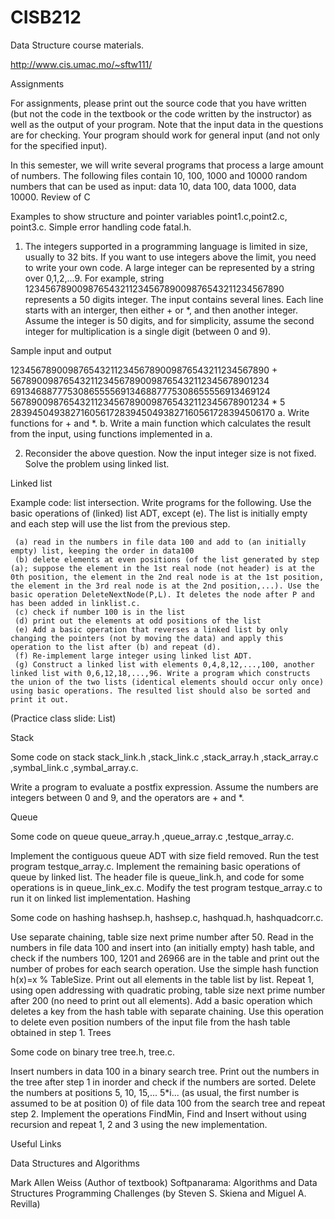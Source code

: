 CISB212
=======

Data Structure course materials.

http://www.cis.umac.mo/~sftw111/

Assignments

For assignments, please print out the source code that you have written (but not the code in the textbook or the code written by the instructor) as well as the output of your program.
Note that the input data in the questions are for checking. Your program should work for general input (and not only for the specified input).

In this semester, we will write several programs that process a large amount of numbers. The following files contain 10, 100, 1000 and 10000 random numbers that can be used as input: data 10, data 100, data 1000, data 10000.
Review of C

Examples to show structure and pointer variables point1.c,point2.c, point3.c. 
Simple error handling code fatal.h. 

1. The integers supported in a programming language is limited in size, usually to 32 bits. If you want to use integers above the limit, you need to write your own code. A large integer can be represented by a string over 0,1,2,...9. For example, string 12345678900987654321123456789009876543211234567890 represents a 50 digits integer. The input contains several lines. Each line starts with an interger, then either + or *, and then another integer. Assume the integer is 50 digits, and for simplicity, assume the second integer for multiplication is a single digit (between 0 and 9).

Sample input and output

12345678900987654321123456789009876543211234567890 + 56789009876543211234567890098765432112345678901234
69134688777530865555691346887775308655556913469124 
56789009876543211234567890098765432112345678901234 * 5
283945049382716056172839450493827160561728394506170
a. Write functions for + and *.
b. Write a main function which calculates the result from the input, using functions implemented in a.

2. Reconsider the above question. Now the input integer size is not fixed. Solve the problem using linked list.

Linked list

Example code: list intersection.
Write programs for the following. Use the basic operations of (linked) list ADT, except (e). The list is initially empty and each step will use the list from the previous step.

     (a) read in the numbers in file data 100 and add to (an initially empty) list, keeping the order in data100
     (b) delete elements at even positions (of the list generated by step (a); suppose the element in the 1st real node (not header) is at the 0th position, the element in the 2nd real node is at the 1st position, the element in the 3rd real node is at the 2nd position,...). Use the basic operation DeleteNextNode(P,L). It deletes the node after P and has been added in linklist.c. 
     (c) check if number 100 is in the list 
     (d) print out the elements at odd positions of the list 
     (e) Add a basic operation that reverses a linked list by only changing the pointers (not by moving the data) and apply this operation to the list after (b) and repeat (d). 
     (f) Re-implement large integer using linked list ADT. 
     (g) Construct a linked list with elements 0,4,8,12,...,100, another linked list with 0,6,12,18,...,96. Write a program which constructs the union of the two lists (identical elements should occur only once) using basic operations. The resulted list should also be sorted and print it out.

(Practice class slide: List)

Stack


Some code on stack stack_link.h ,stack_link.c ,stack_array.h ,stack_array.c ,symbal_link.c ,symbal_array.c.

Write a program to evaluate a postfix expression. Assume the numbers are integers between 0 and 9, and the operators are + and *.

Queue


Some code on queue queue_array.h ,queue_array.c ,testque_array.c.

Implement the contiguous queue ADT with size field removed. Run the test program testque_array.c. 
Implement the remaining basic operations of queue by linked list. The header file is queue_link.h, and code for some operations is in queue_link_ex.c. Modify the test program testque_array.c to run it on linked list implementation. 
Hashing


Some code on hashing hashsep.h, hashsep.c, hashquad.h, hashquadcorr.c.

Use separate chaining, table size next prime number after 50. Read in the numbers in file data 100 and insert into (an initially empty) hash table, and check if the numbers 100, 1201 and 26966 are in the table and print out the number of probes for each search operation. Use the simple hash function h(x)=x % TableSize. Print out all elements in the table list by list.
Repeat 1, using open addressing with quadratic probing, table size next prime number after 200 (no need to print out all elements).
Add a basic operation which deletes a key from the hash table with separate chaining. Use this operation to delete even position numbers of the input file from the hash table obtained in step 1.
Trees


Some code on binary tree tree.h, tree.c.

Insert numbers in data 100 in a binary search tree.
Print out the numbers in the tree after step 1 in inorder and check if the numbers are sorted.
Delete the numbers at positions 5, 10, 15,... 5*i... (as usual, the first number is assumed to be at position 0) of file data 100 from the search tree and repeat step 2.
Implement the operations FindMin, Find and Insert without using recursion and repeat 1, 2 and 3 using the new implementation.

Useful Links

Data Structures and Algorithms

Mark Allen Weiss (Author of textbook) 
Softpanarama: Algorithms and Data Structures 
Programming Challenges (by Steven S. Skiena and Miguel A. Revilla) 
